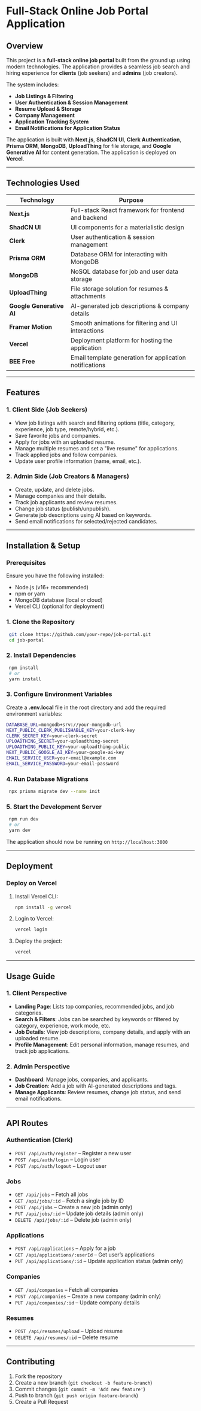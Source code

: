 # Full-Stack Online Job Portal Application

## Overview

This project is a **full-stack online job portal** built from the ground up using modern technologies. The application provides a seamless job search and hiring experience for **clients** (job seekers) and **admins** (job creators).

The system includes:

- **Job Listings & Filtering**
- **User Authentication & Session Management**
- **Resume Upload & Storage**
- **Company Management**
- **Application Tracking System**
- **Email Notifications for Application Status**

The application is built with **Next.js**, **ShadCN UI**, **Clerk Authentication**, **Prisma ORM**, **MongoDB**, **UploadThing** for file storage, and **Google Generative AI** for content generation. The application is deployed on **Vercel**.

---

## Technologies Used

| Technology               | Purpose                                                 |
| ------------------------ | ------------------------------------------------------- |
| **Next.js**              | Full-stack React framework for frontend and backend     |
| **ShadCN UI**            | UI components for a materialistic design                |
| **Clerk**                | User authentication & session management                |
| **Prisma ORM**           | Database ORM for interacting with MongoDB               |
| **MongoDB**              | NoSQL database for job and user data storage            |
| **UploadThing**          | File storage solution for resumes & attachments         |
| **Google Generative AI** | AI-generated job descriptions & company details         |
| **Framer Motion**        | Smooth animations for filtering and UI interactions     |
| **Vercel**               | Deployment platform for hosting the application         |
| **BEE Free**             | Email template generation for application notifications |

---

## Features

### 1. **Client Side (Job Seekers)**

- View job listings with search and filtering options (title, category, experience, job type, remote/hybrid, etc.).
- Save favorite jobs and companies.
- Apply for jobs with an uploaded resume.
- Manage multiple resumes and set a "live resume" for applications.
- Track applied jobs and follow companies.
- Update user profile information (name, email, etc.).

### 2. **Admin Side (Job Creators & Managers)**

- Create, update, and delete jobs.
- Manage companies and their details.
- Track job applicants and review resumes.
- Change job status (publish/unpublish).
- Generate job descriptions using AI based on keywords.
- Send email notifications for selected/rejected candidates.

---

## Installation & Setup

### Prerequisites

Ensure you have the following installed:

- Node.js (v16+ recommended)
- npm or yarn
- MongoDB database (local or cloud)
- Vercel CLI (optional for deployment)

### 1. Clone the Repository

```sh
 git clone https://github.com/your-repo/job-portal.git
 cd job-portal
```

### 2. Install Dependencies

```sh
 npm install
 # or
 yarn install
```

### 3. Configure Environment Variables

Create a **.env.local** file in the root directory and add the required environment variables:

```sh
DATABASE_URL=mongodb+srv://your-mongodb-url
NEXT_PUBLIC_CLERK_PUBLISHABLE_KEY=your-clerk-key
CLERK_SECRET_KEY=your-clerk-secret
UPLOADTHING_SECRET=your-uploadthing-secret
UPLOADTHING_PUBLIC_KEY=your-uploadthing-public
NEXT_PUBLIC_GOOGLE_AI_KEY=your-google-ai-key
EMAIL_SERVICE_USER=your-email@example.com
EMAIL_SERVICE_PASSWORD=your-email-password
```

### 4. Run Database Migrations

```sh
 npx prisma migrate dev --name init
```

### 5. Start the Development Server

```sh
 npm run dev
 # or
 yarn dev
```

The application should now be running on `http://localhost:3000`

---

## Deployment

### Deploy on Vercel

1. Install Vercel CLI:
   ```sh
   npm install -g vercel
   ```
2. Login to Vercel:
   ```sh
   vercel login
   ```
3. Deploy the project:
   ```sh
   vercel
   ```

---

## Usage Guide

### 1. **Client Perspective**

- **Landing Page**: Lists top companies, recommended jobs, and job categories.
- **Search & Filters**: Jobs can be searched by keywords or filtered by category, experience, work mode, etc.
- **Job Details**: View job descriptions, company details, and apply with an uploaded resume.
- **Profile Management**: Edit personal information, manage resumes, and track job applications.

### 2. **Admin Perspective**

- **Dashboard**: Manage jobs, companies, and applicants.
- **Job Creation**: Add a job with AI-generated descriptions and tags.
- **Manage Applicants**: Review resumes, change job status, and send email notifications.

---

## API Routes

### Authentication (Clerk)

- `POST /api/auth/register` – Register a new user
- `POST /api/auth/login` – Login user
- `POST /api/auth/logout` – Logout user

### Jobs

- `GET /api/jobs` – Fetch all jobs
- `GET /api/jobs/:id` – Fetch a single job by ID
- `POST /api/jobs` – Create a new job (admin only)
- `PUT /api/jobs/:id` – Update job details (admin only)
- `DELETE /api/jobs/:id` – Delete job (admin only)

### Applications

- `POST /api/applications` – Apply for a job
- `GET /api/applications/:userId` – Get user’s applications
- `PUT /api/applications/:id` – Update application status (admin only)

### Companies

- `GET /api/companies` – Fetch all companies
- `POST /api/companies` – Create a new company (admin only)
- `PUT /api/companies/:id` – Update company details

### Resumes

- `POST /api/resumes/upload` – Upload resume
- `DELETE /api/resumes/:id` – Delete resume

---

## Contributing

1. Fork the repository
2. Create a new branch (`git checkout -b feature-branch`)
3. Commit changes (`git commit -m 'Add new feature'`)
4. Push to branch (`git push origin feature-branch`)
5. Create a Pull Request
